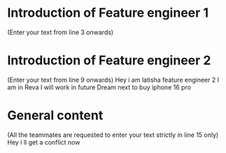 # Introduction of Feature engineer 1
(Enter your text from line 3 onwards) 




# Introduction of Feature engineer 2 
(Enter your text from line 9 onwards)
Hey i am latisha feature engineer 2
I am in Reva
I will work in future
Dream next to buy iphone 16 pro
# General content
(All the teammates are requested to enter your text strictly in line 15 only)
Hey i ll get a conflict now




